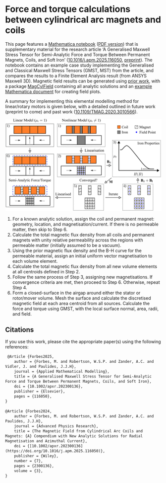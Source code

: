 # Force and torque calculations between cylindrical arc magnets and coils
This page features a [Mathematica notebook](https://github.com/AUMAG/mag-gmst-force/blob/8b237dd854b60771678d33ff9b432291a644afba/Force%20and%20Torque%20Between%20Cylindrical%20Arc%20Coils%20and%20Magnets.nb) ([PDF version](https://github.com/AUMAG/mag-gmst-force/blob/8b237dd854b60771678d33ff9b432291a644afba/Force%20and%20Torque%20Between%20Cylindrical%20Arc%20Coils%20and%20Magnets.pdf)) that is supplementary material for the research article ‘A Generalised Maxwell Stress Tensor for Semi-Analytic Force and Torque Between Permanent Magnets, Coils, and Soft Iron’ ([10.1016/j.apm.2025.116050](https://doi.org/10.1016/j.apm.2025.116050), [preprint](https://github.com/AUMAG/mag-gmst-force/blob/main/mag-gmst-force-Forbes-manuscript-2025.pdf)). The notebook contains an example case study implementing the Generalised and Classical Maxwell Stress Tensors (GMST, MST) from the article, and compares the results to a Finite Element Analysis result (from ANSYS Maxwell 3D). Magnetic field results can be generated using [prior work](https://github.com/AUMAG/mag-cyl-field), with a package [MagCylField](https://github.com/AUMAG/mag-gmst-force/blob/8b237dd854b60771678d33ff9b432291a644afba/MagCylField.wl) containing all analytic solutions and an [example Mathematica document](https://github.com/AUMAG/mag-gmst-force/blob/8b237dd854b60771678d33ff9b432291a644afba/MagCylField-package-test/MagCylField%20example.nb) for creating field plots.

A summary for implementing this elemental modelling method for linear/rotary motors is given below, with a detailed outlined in future work (preprint to come) and past work ([10.1109/TMAG.2020.3010566](https://doi.org/10.1109/TMAG.2020.3010566)).

<img style="background-color:white;" src=https://github.com/AUMAG/mag-gmst-force/blob/main/doc/elemental-model-process.png />

1. For a known analytic solution, assign the coil and permanent magnet: geometry, location, and magnetisation/current. If there is no permeable matter, then skip to Step 6.
1. Calculate the total magnetic flux density from all coils and permanent magnets with unity relative permeability across the regions with permeable matter (initially assumed to be a vacuum).
1. Using the prior magnetic flux density and the B-H curve for the permeable material, assign an initial uniform vector magnetisation to each volume element.
1. Calculate the total magnetic flux density from all new volume elements at all centroids defined in Step 2.
1. Follow the same process of Step 3, assigning new magnetisations. If convergence criteria are met, then proceed to Step 6.  Otherwise, repeat Step 4.
1. Form a closed-surface in the airgap around either the stator or rotor/mover volume. Mesh the surface and calculate the discretised magnetic field at each area centroid from all sources. Calculate the force and torque using GMST, with the local surface normal, area, radii, and field.

## Citations

If you use this work, please cite the appropriate paper(s) using the following references:

     @Article {Forbes2025,
        author = {Forbes, M. and Robertson, W.S.P. and Zander, A.C. and Vidler, J. and Paulides, J.J.H},
        journal = {Applied Mathematical Modelling},
        title = {A Generalised Maxwell Stress Tensor for Semi-Analytic Force and Torque Between Permanent Magnets, Coils, and Soft Iron},
        doi = {10.1002/apxr.202300136},
        publisher = {Elsevier},
        pages = {116050},
    }

    @Article {Forbes2024,
        author = {Forbes, M. and Robertson, W.S.P. and Zander, A.C. and Paulides, J.J.H},
        journal = {Advanced Physics Research},
        title = {The Magnetic Field from Cylindrical Arc Coils and Magnets: {A} Compendium with New Analytic Solutions for Radial Magnetisation and Azimuthal Current},
        doi = {[10.1002/apxr.202300136](https://doi.org/10.1016/j.apm.2025.116050)},
        publisher = {Wiley},
        number = {7},
        pages = {2300136},
        volume = {3},
    }
